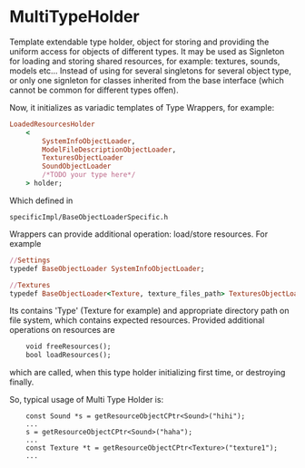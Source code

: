# MultiTypeHolder
Template extendable type holder, object for storing and providing the uniform access for objects of different types. It may be used as Signleton for loading and storing shared resources, for example: textures, sounds, models etc...
Instead of using for several singletons for several object type, or only one signleton for classes inherited from the base interface (which cannot be common for different types offen).

Now, it initializes as variadic templates of Type Wrappers, for example:
```ruby
LoadedResourcesHolder
    <
        SystemInfoObjectLoader,
        ModelFileDescriptionObjectLoader,
        TexturesObjectLoader
        SoundObjectLoader
        /*TODO your type here*/
    > holder;
```

Which defined in 
```
specificImpl/BaseObjectLoaderSpecific.h
```
Wrappers can provide additional operation: load/store resources. For example
```ruby
//Settings
typedef BaseObjectLoader SystemInfoObjectLoader;

//Textures
typedef BaseObjectLoader<Texture, texture_files_path> TexturesObjectLoader;
```
Its contains 'Type' (Texture for example) and appropriate directory path on file system, which contains expected resources. Provided additional operations on resources are 
```ruby
    void freeResources();
    bool loadResources();
```
which are called, when this type holder initializing first time, or destroying finally.


So, typical usage of Multi Type Holder is:
```
    const Sound *s = getResourceObjectCPtr<Sound>("hihi");
    ...
    s = getResourceObjectCPtr<Sound>("haha");
    ...
    const Texture *t = getResourceObjectCPtr<Texture>("texture1");
    ...
```


